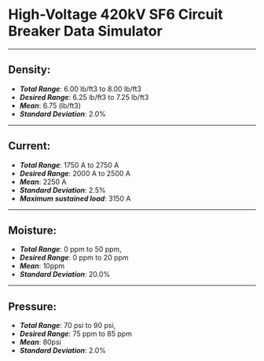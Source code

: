 # High-Voltage 420kV SF6 Circuit Breaker Data Simulator

---

## Density:

- **_Total Range_**: 6.00 lb/ft3 to 8.00 lb/ft3
- **_Desired Range_**: 6.25 lb/ft3 to 7.25 lb/ft3
- **_Mean_**: 6.75 (lb/ft3)
- **_Standard Deviation_**: 2.0%

---

## Current:

- **_Total Range_**: 1750 A to 2750 A
- **_Desired Range_**: 2000 A to 2500 A
- **_Mean_**: 2250 A
- **_Standard Deviation_**: 2.5%
- **_Maximum sustained load_**: 3150 A

---

## Moisture:

- **_Total Range_**: 0 ppm to 50 ppm,
- **_Desired Range_**: 0 ppm to 20 ppm
- **_Mean_**: 10ppm
- **_Standard Deviation_**: 20.0%

---

## Pressure:

- **_Total Range_**: 70 psi to 90 psi,
- **_Desired Range_**: 75 ppm to 85 ppm
- **_Mean_**: 80psi
- **_Standard Deviation_**: 2.0%
